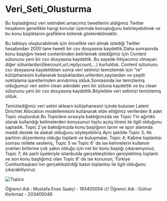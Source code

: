 # Veri_Seti_Olusturma
   Bu topladığımız veri setindeki amacımız tweetlerini aldığımız Twitter hesabının genellikle hangi konular üzerinde konuştuğunu belirleyebilmek ve bu konu başlıklarını grafiklere bölerek gösterebilmektir.

   Bu tabloyu oluşturabilmek için öncelikle veri almak istediği Twitter hesabından 2000 tane tweeti bir csv dosyasına kaydettik.Daha sonrasında konu başlığını tweet contentinden belirlemek istediğimiz için Content sütununu yeni bir csv dosyasına kaydettik. Bu sayede ihtiyacımız olmayan diğer sütunlardan(likecount,url,replycount,...) kurtulduk. Content sütununu csv dosyasına kaydettikten sonra veri setimizi temizlemek için "re" kütüphanesini kullanarak boşluklardan,urllerden,sayılardan ve çeşitli noktalama işaretlerinden arındırmış olduk.Sonrasında ise temizlemiş olduğumuz veri setini clean adındaki yeni bir sütuna kaydettik ve bu clean sütununu yeni bir csv dosyasına kaydettik.Böylelikle veri setimizi temizlemiş olduk.

   Temizlediğimiz veri setini sklearn kütüphanesini içinde bulunan Latent Dirichlet Allocation modellemesini kullanarak elde ettiğimiz verilerden 8 adet Topic oluşturduk.Bu Topiclere sırasıyla baktığımızda ise Topic 1'in ağırlıklı olarak kullandığı kelimelerden konusunun toplu açılış töreni ile ilgili olduğunu saptadık.
Topic 2'ye baktığımızda konu başlığının tarım ve spor alanında maddi destek ile alakalı olduğunu söyleyebiliriz.Aynı şekilde Topic 3; Ak partinin düzenlemiş olduğu toplantı ve buluşmalar, Topic 4; Kabine toplantısı sonrası millete sesleniş, Topic 5 ve Topic 6' da ise kelimelerin kullanım oranları birbirine çok yakın olduğu için net bir konu başlığı çıkaramıyoruz, Topic 7; Ak parti üyeleriyle istanbulda gerçekleştirilen genişletilmiş toplantı ve son konu başlığımız olan Topic 8' de ise konunun; Türkiye Cumhurbaşkanı'nın gerçekleştirdiği basın toplantısı ile ilgili olduğunu çıkarabiliyoruz.


![Topics](https://user-images.githubusercontent.com/78156402/210576658-b5c1c280-e84e-4ce2-b37c-755fcd8b5c74.jpg)





Öğrenci Adı : Mustafa Enes Saatçi - 193405054 ///
Öğrenci Adı : Gülnur Korkmaz - 203405046
